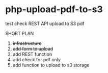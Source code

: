 # php-upload-pdf-to-s3
test check REST API upload to S3 pdf


SHORT PLAN
1. ~~infrastructure~~
2. ~~add form to upload~~
3. add REST function
4. add check for pdf only
5. add function to upload to s3 storage
